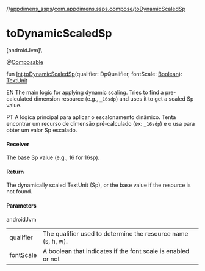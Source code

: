 //[appdimens_ssps](../../index.md)/[com.appdimens.ssps.compose](index.md)/[toDynamicScaledSp](to-dynamic-scaled-sp.md)

# toDynamicScaledSp

[androidJvm]\

@[Composable](https://developer.android.com/reference/kotlin/androidx/compose/runtime/Composable.html)

fun [Int](https://kotlinlang.org/api/core/kotlin-stdlib/kotlin/-int/index.html).[toDynamicScaledSp](to-dynamic-scaled-sp.md)(qualifier: DpQualifier, fontScale: [Boolean](https://kotlinlang.org/api/core/kotlin-stdlib/kotlin/-boolean/index.html)): [TextUnit](https://developer.android.com/reference/kotlin/androidx/compose/ui/unit/TextUnit.html)

EN The main logic for applying dynamic scaling. Tries to find a pre-calculated dimension resource (e.g., `_16sdp`) and uses it to get a scaled Sp value.

PT A lógica principal para aplicar o escalonamento dinâmico. Tenta encontrar um recurso de dimensão pré-calculado (ex: `_16sdp`) e o usa para obter um valor Sp escalado.

#### Receiver

The base Sp value (e.g., 16 for 16sp).

#### Return

The dynamically scaled TextUnit (Sp), or the base value if the resource is not found.

#### Parameters

androidJvm

| | |
|---|---|
| qualifier | The qualifier used to determine the resource name (s, h, w). |
| fontScale | A boolean that indicates if the font scale is enabled or not |